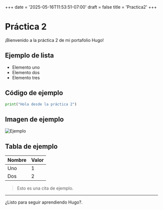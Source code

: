 +++
date = '2025-05-16T11:53:51-07:00'
draft = false
title = 'Practica2'
+++

# Práctica 2

¡Bienvenido a la práctica 2 de mi portafolio Hugo!

## Ejemplo de lista

- Elemento uno
- Elemento dos
- Elemento tres

## Código de ejemplo

```python
print("Hola desde la práctica 2")
```

## Imagen de ejemplo

![Ejemplo](https://www.hugo.io/images/hugo-logo-wide.svg)

## Tabla de ejemplo

| Nombre   | Valor |
|----------|-------|
| Uno      | 1     |
| Dos      | 2     |

> Esto es una cita de ejemplo.

---
¿Listo para seguir aprendiendo Hugo?.